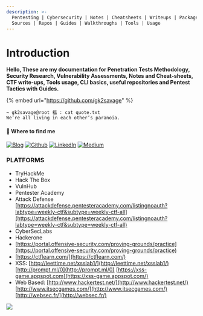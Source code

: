 ```yaml
---
description: >-
  Pentesting | Cybersecurity | Notes | Cheatsheets | Writeups | Packages |
  Sources | Repos | Guides | Walkthroughs | Tools | Usage
---
```


# Introduction

**Hello, These are my documentation for Penetration Tests Methodology, Security Research, Vulnerability Assessments, Notes and Cheat-sheets, CTF write-ups, Tools usage, CLI basics, useful repositories and Pentest Tactics with Guides.**

{% embed url="https://github.com/gk2savage" %}

```text
~ gk2savage@root 福 : cat quote.txt
We’re all living in each other’s paranoia.
```

#### 💊 Where to find me

[![Blog](https://camo.githubusercontent.com/25553a8e23dd56507e831907c94864d933d47ef933c4de554fd75cdb14befc42/68747470733a2f2f696d672e736869656c64732e696f2f62616467652f426c6f672d2532334646343038382e7376673f267374796c653d666f722d7468652d6261646765266c6f676f3d6875676f266c6f676f436f6c6f723d7768697465)](https://gk2savage.github.io/)     [![Github](https://camo.githubusercontent.com/297212f5cfd71f14f1a774a22bfd24b24bfa996aa72f4d941f790c8606ca8f0d/68747470733a2f2f696d672e736869656c64732e696f2f62616467652f4769744875622d2532333132313030452e7376673f267374796c653d666f722d7468652d6261646765266c6f676f3d476974687562266c6f676f436f6c6f723d7768697465)](https://github.com/gk2savage)     [![LinkedIn](https://camo.githubusercontent.com/a493f6833f99fb3c85788d6d9305e6b7a42b838e5ee5d138fd9a8214a7e77472/68747470733a2f2f696d672e736869656c64732e696f2f62616467652f6c696e6b6564696e2d2532333030373742352e7376673f267374796c653d666f722d7468652d6261646765266c6f676f3d6c696e6b6564696e266c6f676f436f6c6f723d7768697465)](https://www.linkedin.com/in/girish41)     [![Medium](https://camo.githubusercontent.com/49c80c79c674e543c2c7c2ee7930cc15791f4bd56da17c4b3c91c273349bef8d/68747470733a2f2f696d672e736869656c64732e696f2f62616467652f6d656469756d2d2532333132313030452e7376673f267374796c653d666f722d7468652d6261646765266c6f676f3d6d656469756d266c6f676f436f6c6f723d7768697465)](https://medium.com/@gk2savageofficial)

### PLATFORMS

* TryHackMe
* Hack The Box
* VulnHub
* Pentester Academy
* Attack Defense [https://attackdefense.pentesteracademy.com/listingnoauth?labtype=weekly-ctf&subtype=weekly-ctf-all](https://attackdefense.pentesteracademy.com/listingnoauth?labtype=weekly-ctf&subtype=weekly-ctf-all)
* CyberSecLabs
* Hackerone
* [https://portal.offensive-security.com/proving-grounds/practice](https://portal.offensive-security.com/proving-grounds/practice)
* [https://ctflearn.com/](https://ctflearn.com/)
* XSS: [http://leettime.net/xsslab1/](http://leettime.net/xsslab1/) [http://prompt.ml/0](http://prompt.ml/0) [https://xss-game.appspot.com](https://xss-game.appspot.com/)
* Web Based: [http://www.hackertest.net/](http://www.hackertest.net/) [http://www.itsecgames.com/](http://www.itsecgames.com/) [http://websec.fr/](http://websec.fr/)

![](https://camo.githubusercontent.com/a75520936b038732159ec75ef7220b22086a74e862db5069c8d2df9ba3fd33fc/687474703a2f2f7777772e6861636b746865626f782e65752f62616467652f696d6167652f313732383631)


